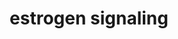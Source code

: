 ---
annotations:
- type: Pathway Ontology
  value: estrogen signaling pathway
authors:
- MaintBot
- Egonw
- Susan
- Khanspers
- L Dupuis
description: 'Estrogen receptor refers to a group of receptors which are activated
  by the hormone 17&amp;#x3b2;-estradiol (estrogen). Two types of estrogen receptor
  exist: ER which is a member of the nuclear hormone family of intracellular receptors
  and the estrogen G protein coupled receptor GPR30 (GPER), which is a G-protein coupled
  receptor. The main function of the estrogen receptor is as a DNA binding transcription
  factor which regulates gene expression. However the estrogen receptor also has additional
  functions independent of DNA binding.'
last-edited: 2020-03-18
organisms:
- Gallus gallus
redirect_from:
- /index.php/Pathway:WP760
- /instance/WP760
schema-jsonld:
- '@context': https://schema.org/
  '@id': https://wikipathways.github.io/pathways/WP760.html
  '@type': Dataset
  creator:
    '@type': Organization
    name: WikiPathways
  description: 'Estrogen receptor refers to a group of receptors which are activated
    by the hormone 17&amp;#x3b2;-estradiol (estrogen). Two types of estrogen receptor
    exist: ER which is a member of the nuclear hormone family of intracellular receptors
    and the estrogen G protein coupled receptor GPR30 (GPER), which is a G-protein
    coupled receptor. The main function of the estrogen receptor is as a DNA binding
    transcription factor which regulates gene expression. However the estrogen receptor
    also has additional functions independent of DNA binding.'
  keywords:
  - HDAC7A
  - HDAC4
  - POLR2K
  - Estradiol
  - IKK-gamma
  - GPER
  - HDAC2
  - POLR2H
  - RCJMB04_6n13
  - TAF9
  - C-FOS
  - SOS
  - TAF13
  - GTF2B
  - POLR2I
  - POLR2C
  - MAPK14
  - GTF2H2
  - POLR2G
  - MNAT1
  - HDAC6
  - IKKA_CHICK
  - GTF2H4
  - BRAF
  - CREBBP
  - SHC2
  - HDAC1
  - GNAS
  - NCOR1
  - ILK
  - GTF2H1
  - GTF2F2
  - MAPK9
  - POLR2B
  - TAF6
  - ERCC3
  - HDAC8
  - AKT1
  - NP_001005830.1
  - SIN3A
  - CCND1
  - SRC
  - PIK3CA
  - GTF2A2
  - ELK
  - POLR2F
  - GRB2
  - NFKB1
  - GTF2E2
  - IKBKB
  - TBP
  - GTF2H3
  - SP1
  - GNGT1
  - GTF2E1
  - RCJMB04_15p4
  - PKACA
  - CDK7
  - HDAC5
  - CCNH
  - POLR2J
  - BCL2
  - ESR1
  - HDAC3
  - POLR2A
  - TAF7
  - NP_989481.1
  - ERCC2
  - Cyclic AMP
  - CREB1
  - RASH_CHICK
  - EP300
  - BRCA1
  - JUN
  - POLR2E
  - TAF12
  license: CC0
  name: estrogen signaling
seo: CreativeWork
title: estrogen signaling
wpid: WP760
---